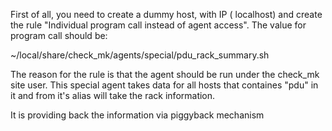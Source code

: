 First of all, you need to create a dummy host, with IP ( localhost) and create the rule
"Individual program call instead of agent access". The value for program call should be:

~/local/share/check_mk/agents/special/pdu_rack_summary.sh

The reason for the rule is that the agent should be run under the check_mk site user.
This special agent takes data for all hosts that containes "pdu" in it and from it's alias
will take the rack information.

It is providing back the information via piggyback mechanism
